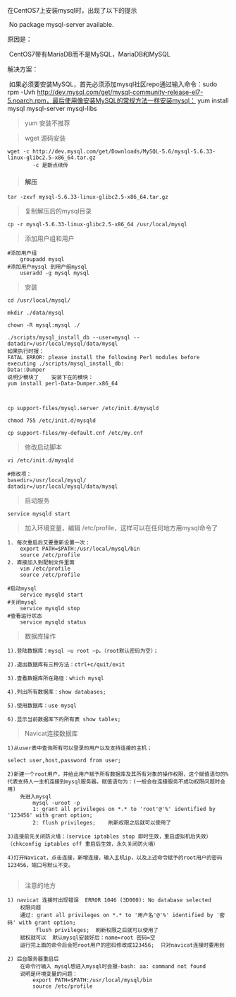 在CentOS7上安装mysql时，出现了以下的提示	

​	No package mysql-server available.

原因是：

​	CentOS7带有MariaDB而不是MySQL，MariaDB和MySQL

解决方案：

​	如果必须要安装MySQL，首先必须添加mysql社区repo通过输入命令：sudo rpm -Uvh http://dev.mysql.com/get/mysql-community-release-el7-5.noarch.rpm，最后使用像安装MySQL的常规方法一样安装mysql： yum install mysql mysql-server mysql-libs 

>yum 安装不推荐  

>wget 源码安装

```
wget -c http://dev.mysql.com/get/Downloads/MySQL-5.6/mysql-5.6.33-linux-glibc2.5-x86_64.tar.gz
		-c 是断点续传
```

> #### 解压

```
tar -zxvf mysql-5.6.33-linux-glibc2.5-x86_64.tar.gz
```

> 复制解压后的mysql目录

```
cp -r mysql-5.6.33-linux-glibc2.5-x86_64 /usr/local/mysql
```

> 添加用户组和用户

```
#添加用户组
	groupadd mysql
#添加用户mysql 到用户组mysql
	useradd -g mysql mysql
```

> 安装

```
cd /usr/local/mysql/
```

```
mkdir ./data/mysql
```

~~~
chown -R mysql:mysql ./
~~~

~~~
./scripts/mysql_install_db --user=mysql --datadir=/usr/local/mysql/data/mysql
如果执行时报：
FATAL ERROR: please install the following Perl modules before executing ./scripts/mysql_install_db:
Data::Dumper
说明少模块了    安装下在的模块：
yum install perl-Data-Dumper.x86_64
	
		
~~~

~~~
cp support-files/mysql.server /etc/init.d/mysqld
~~~

~~~
chmod 755 /etc/init.d/mysqld
~~~

~~~
cp support-files/my-default.cnf /etc/my.cnf
~~~

> 修改启动脚本

~~~
vi /etc/init.d/mysqld

#修改项：
basedir=/usr/local/mysql/
datadir=/usr/local/mysql/data/mysql
~~~

> 启动服务

```
service mysqld start
```

> 加入环境变量，编辑 /etc/profile，这样可以在任何地方用mysql命令了

```
1. 每次重启后又要重新设置一次：
	export PATH=$PATH:/usr/local/mysql/bin
	source /etc/profile
2. 直接加入到配制文件里面
	vim /etc/profile
	source /etc/profile
```

```
#启动mysql
	service mysqld start
#关闭mysql
	service mysqld stop
#查看运行状态
	service mysqld status
```

> 数据库操作

```
1).登陆数据库：mysql –u root –p，（root默认密码为空）；

2).退出数据库有三种方法：ctrl+c/quit/exit

3).查看数据库所在路径：which mysql

4).列出所有数据库：show databases;

5).使用数据库：use mysql

6).显示当前数据库下的所有表 show tables;
```

> Navicat连接数据库

```
1)从user表中查询所有可以登录的用户以及支持连接的主机；

select user,host,password from user;

2)新建一个root用户，并给此用户赋予所有数据库及其所有对象的操作权限，这个赋值语句的%代表支持人一主机连接到mysql服务器。赋值语句为：(一般会在连接服务不成功权限问题时会用)
	先进入mysql   
		mysql -uroot -p
		1: grant all privileges on *.* to 'root'@'%' identified by '123456' with grant option;
		2: flush privileges;	刷新权限之后就可以使用了 

3)连接前先关闭防火墙：（service iptables stop 即时生效，重启虚拟机后失效）（chkconfig iptables off 重启后生效，永久关闭防火墙）

4)打开Navicat，点击连接，新增连接，输入主机ip，以及上述命令赋予的root用户的密码123456，端口号默认不变。
	
```

> 注意的地方 

```
1) navicat 连接时出现错误  ERROR 1046 (3D000): No database selected
	权限问题
	通过: grant all privileges on *.* to '用户名'@'%' identified by '密码' with grant option;
		 flush privileges;	刷新权限之后就可以使用了 
	赋权就可以  默认mysql安装好后：name=root 密码=空
	运行完上面的命令后会把root用户的密码修改成123456;  只对navicat连接时要用到
	
2) 后台服务器重启后  
	在命令行输入 mysql想进入mysql时会报-bash: aa: command not found
	说明是环境变量的问题：
		export PATH=$PATH:/usr/local/mysql/bin
		source /etc/profile
```

